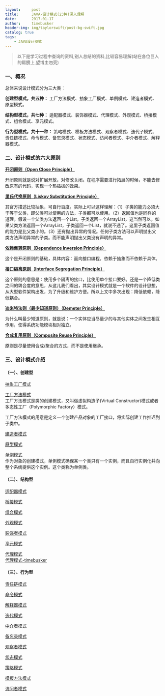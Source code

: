 ```yaml
---
layout:     post
title:      JAVA-设计模式(23种)深入理解
date:       2017-01-17
author:     timebusker
header-img: img/taylorswift/post-bg-swift.jpg
catalog: true
tags:
    - JAVA设计模式 
---
```


> 以下是学习过程中查询的资料,别人总结的资料,比较容易理解(站在各位巨人的肩膀上,望博主勿究)   

### 一、概况  

总体来说设计模式分为三大类： 
 
**创建型模式，共五种：** 工厂方法模式、抽象工厂模式、单例模式、建造者模式、原型模式。  

**结构型模式，共七种：** 适配器模式、装饰器模式、代理模式、外观模式、桥接模式、组合模式、享元模式。 
 
**行为型模式，共十一种：** 策略模式、模板方法模式、观察者模式、迭代子模式、责任链模式、命令模式、备忘录模式、状态模式、访问者模式、中介者模式、解释器模式。

### 二、设计模式的六大原则

[**开闭原则（Open Close Principle）**]()

开闭原则就是说对扩展开放，对修改关闭。在程序需要进行拓展的时候，不能去修改原有的代码，实现一个热插拔的效果。

[**里氏代换原则（Liskov Substitution Principle）**]()

其官方描述比较抽象，可自行百度。实际上可以这样理解：（1）子类的能力必须大于等于父类，即父类可以使用的方法，子类都可以使用。（2）返回值也是同样的道理。假设一个父类方法返回一个List，子类返回一个ArrayList，这当然可以。如果父类方法返回一个ArrayList，子类返回一个List，就说不通了。这里子类返回值的能力是比父类小的。（3）还有抛出异常的情况。任何子类方法可以声明抛出父类方法声明异常的子类。而不能声明抛出父类没有声明的异常。

[**依赖倒转原则（Dependence Inversion Principle）**]()

这个是开闭原则的基础，具体内容：面向接口编程，依赖于抽象而不依赖于具体。

[**接口隔离原则（Interface Segregation Principle）**]()

这个原则的意思是：使用多个隔离的接口，比使用单个接口要好。还是一个降低类之间的耦合度的意思，从这儿我们看出，其实设计模式就是一个软件的设计思想，从大型软件架构出发，为了升级和维护方便。所以上文中多次出现：降低依赖，降低耦合。

[**迪米特法则（最少知道原则）（Demeter Principle）**]()

为什么叫最少知道原则，就是说：一个实体应当尽量少的与其他实体之间发生相互作用，使得系统功能模块相对独立。  

[**合成复用原则（Composite Reuse Principle）**]() 

原则是尽量使用合成/聚合的方式，而不是使用继承。  

### 三、设计模式介绍

#### （一）、创建型

[抽象工厂模式](http://www.cnblogs.com/java-my-life/archive/2012/03/28/2418836.html)    

[工厂方法模式](http://www.cnblogs.com/java-my-life/archive/2012/03/25/2416227.html)    
工厂方法模式是类的创建模式，又叫做虚拟构造子(Virtual Constructor)模式或者多态性工厂（Polymorphic Factory）模式。  
  
工厂方法模式的用意是定义一个创建产品对象的工厂接口，将实际创建工作推迟到子类中。   

[建造者模式](http://www.cnblogs.com/java-my-life/archive/2012/04/07/2433939.html)    

[原型模式](http://www.cnblogs.com/java-my-life/archive/2012/04/11/2439387.html)    

[单例模式](http://www.cnblogs.com/java-my-life/archive/2012/03/31/2425631.html)     
作为对象的创建模式，单例模式确保某一个类只有一个实例，而且自行实例化并向整个系统提供这个实例。这个类称为单例类。    
   
#### （二）、结构型

[适配器模式](http://www.cnblogs.com/java-my-life/archive/2012/03/28/2418836.html)  

[桥接模式](http://blog.csdn.net/jason0539/article/details/22568865)  

[组合模式](http://blog.csdn.net/jason0539/article/details/22642281)  
 
[外观模式](http://blog.csdn.net/jason0539/article/details/22775311)  

[装饰者模式](http://www.cnblogs.com/java-my-life/archive/2012/04/20/2455726.html)  

[享元模式](http://www.cnblogs.com/java-my-life/archive/2012/04/26/2468499.html)  

[代理模式](http://www.cnblogs.com/java-my-life/archive/2012/04/23/2466712.html)  
[代理模式-timebusker](https://github.com/timebusker/java-synthesis/blob/master/java-synthesis-2-2-proxy/README.md)  

#### （三）、行为型  

[责任链模式](http://blog.csdn.net/zhouyong0/article/details/7909456)  

[命令模式](http://www.cnblogs.com/java-my-life/archive/2012/06/01/2526972.html)  

[解释器模式](http://www.cnblogs.com/java-my-life/archive/2012/06/19/2552617.html)  

[迭代模式](http://www.cnblogs.com/java-my-life/archive/2012/05/22/2511506.html)  

[中介者模式](http://blog.csdn.net/chenhuade85/article/details/8141831)  

[备忘录模式](http://www.cnblogs.com/java-my-life/archive/2012/06/06/2534942.html)  

[观察者模式](http://www.cnblogs.com/java-my-life/archive/2012/05/16/2502279.html)  

[状态模式](http://www.cnblogs.com/java-my-life/archive/2012/06/08/2538146.html)  

[策略模式](http://www.cnblogs.com/java-my-life/archive/2012/05/10/2491891.html)  

[模板方法模式](http://www.cnblogs.com/java-my-life/archive/2012/05/14/2495235.html)  

[访问者模式](http://www.cnblogs.com/java-my-life/archive/2012/06/14/2545381.html)  
 
















   





